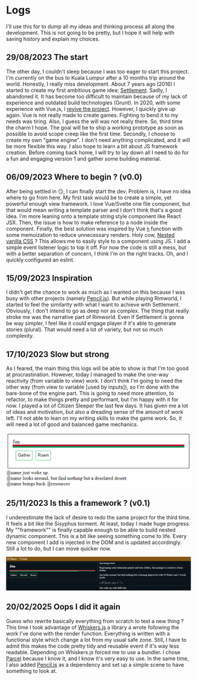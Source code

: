# Logs

I'll use this for to dump all my ideas and thinking process all along the development. This is not going to be pretty, but I hope it will help with saving history and explain my choices.


## 29/08/2023 The start

The other day, I couldn't sleep because I was too eager to start this project. I'm currently on the bus to Kuala Lumpur after a 10 months trip around the world. Honestly, I really miss development.
About 7 years ago (2016) I started to create my first ambitious game idea; [Settlement](https://github.com/GMartigny/settlement). Sadly, I abandoned it. It has become too difficult to maintain because of my lack of experience and outdated build technologies (Grunt).
In 2020, with some experience with Vue.js, I [revive the project](https://github.com/GMartigny/settlement2). However, I quickly give up again. Vue is not really made to create games. Fighting to bend it to my needs was tiring. Also, I guess the will was not really there.
So, third time the charm I hope. The goal will be to ship a working prototype as soon as possible to avoid scope creep like the first time. Secondly, I choose to create my own "game engine". I don't need anything complicated, and it will be more flexible this way. I also hope to learn a bit about JS framework creation.
Before coming back home, I will try to lay down all I need to do for a fun and engaging version 1 and gather some building material.

## 06/09/2023 Where to begin ? (v0.0)

After being settled in 😏, I can finally start the dev. Problem is, I have no idea where to go from here. My first task would be to create a simple, yet powerful enough view framework. I love Vue/Svelte one file component, but that would mean writing a template parser and I don't think that's a good idea. I'm more leaning onto a template string style component like React JSX. Then, the issue is how to make reference to a node inside the component.
Finally, the best solution was inspired by Vue [`h`](https://vuejs.org/guide/extras/render-function.html) function with some memoization to reduce unnecessary renders. 
Holy cow, [Nested vanilla CSS](https://developer.mozilla.org/en-US/docs/Web/CSS/CSS_nesting/Using_CSS_nesting) ? This allows me to easily style to a component using JS.
I add a simple event listener logic to top it off.
For now the code is still a mess, but with a better separation of concern, I think I'm on the right tracks.
Oh, and I quickly configured an eslint.

## 15/09/2023 Inspiration

I didn't get the chance to work as much as I wanted on this because I was busy with other projects (namely [Pencil.js](https://github.com/pencil-js/pencil.js)). But while playing Rimworld, I started to feel the similarity with what I want to achieve with Settlement. Obviously, I don't intend to go as deep nor as complex. The thing that really stroke me was the narrative part of Rimworld. Even if Settlement is gonna be way simpler, I feel like it could engage player if it's able to generate stories (plural). That would need a lot of variety, but not so much complexity.

## 17/10/2023 Slow but strong

As I feared, the main thing this logs will be able to show is that I'm too good at procrastination.
However, today I managed to make the one-way reactivity (from variable to view) work. I don't think I'm going to need the other way (from view to variable [used by inputs]), so I'm done with the bare-bone of the engine part. This is going to need more attention, to refactor, to make things pretty and performant, but I'm happy with it for now.
I played a lot of Citizen Sleeper the last few days. It has given me a lot of ideas and motivation, but also a dreading sense of the amount of work left.
I'll not able to lean on my writing skills to make the game work. So, it will need a lot of good and balanced game mechanics.

![v0.0](./media/v0.0.png)

## 25/11/2023 Is this a framework ? (v0.1)

I underestimate the lack of desire to redo the same project for the third time. It feels a bit like the Sisyphus torment.
At least, today I made huge progress. My ""framework"" is finally capable enough to be able to build nested dynamic component. This is a bit like seeing something come to life. Every new component I add is injected in the DOM and is updated accordingly.
Still a lot to do, but I can move quicker now.

![v0.1](./media/v0.1.png)

## 20/02/2025 Oops I did it again

Guess who rewrite basically everything from scratch to test a new thing ?
This time I took advantage of [Whiskers.js](https://github.com/GMartigny/Whiskers.js) a library a wrote
following the work I've done with the render function. Everything is written with a functional style which change a lot
from my usual safe zone. Still, I have to admit this makes the code pretty tidy and reusable event if it's way less readable.
Depending on Whiskers.js forced me to use a bundler. I chose [Parcel](https://parceljs.org/) because I know it, and I know it's very easy to use. In the same time, I also added [Pencil.js](https://github.com/pencil-js/pencil.js) as a dependency and set up a simple scene to have something to look at.
